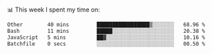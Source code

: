 📊 This week I spent my time on:
<!--START_SECTION:waka-->

```txt
Other        40 mins         █████████████████▒░░░░░░░   68.96 %
Bash         11 mins         █████░░░░░░░░░░░░░░░░░░░░   20.38 %
JavaScript   5 mins          ██▓░░░░░░░░░░░░░░░░░░░░░░   10.16 %
Batchfile    0 secs          ░░░░░░░░░░░░░░░░░░░░░░░░░   00.50 %
```

<!--END_SECTION:waka-->

